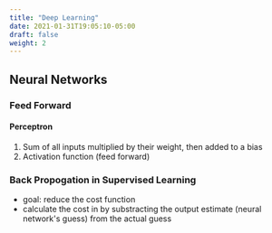 ```yaml
---
title: "Deep Learning"
date: 2021-01-31T19:05:10-05:00
draft: false
weight: 2
---
```



## Neural Networks

### Feed Forward

#### Perceptron
1. Sum of all inputs multiplied by their weight, then added to a bias
2. Activation function (feed forward)


### Back Propogation in Supervised Learning
- goal: reduce the cost function
- calculate the cost in by substracting the output estimate (neural network's guess) from the actual guess